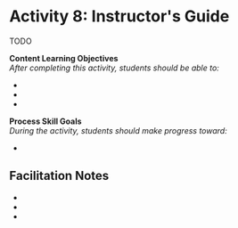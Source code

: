 # Activity 8: Instructor's Guide

TODO

**Content Learning Objectives**  
*After completing this activity, students should be able to:*

* 
* 
* 

**Process Skill Goals**  
*During the activity, students should make progress toward:*

* 


## Facilitation Notes

* 
* 
* 
